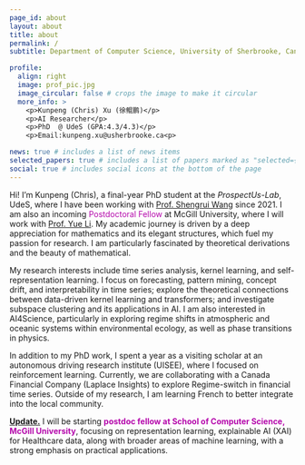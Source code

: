 ```yaml
---
page_id: about
layout: about
title: about
permalink: /
subtitle: Department of Computer Science, University of Sherbrooke, Canada <br> School of Computer Science, McGill University, Canada

profile:
  align: right
  image: prof_pic.jpg
  image_circular: false # crops the image to make it circular
  more_info: >
    <p>Kunpeng (Chris) Xu (徐鲲鹏)</p>
    <p>AI Researcher</p>
    <p>PhD  @ UdeS (GPA:4.3/4.3)</p>
    <p>Email:kunpeng.xu@usherbrooke.ca<p>

news: true # includes a list of news items
selected_papers: true # includes a list of papers marked as "selected={true}"
social: true # includes social icons at the bottom of the page
---
```




Hi! I’m Kunpeng (Chris), a final-year PhD student at the *ProspectUs-Lab*, UdeS, where I have been working with <a href='https://www.usherbrooke.ca/recherche/fr/specialistes/details/shengrui.wang'>Prof. Shengrui Wang</a> since 2021. I am also an incoming <span style="color:#b509ac">Postdoctoral Fellow</span>  at McGill University, where I will work with <a href='https://www.cs.mcgill.ca/~yueli/'>Prof. Yue Li</a>. My academic journey is driven by a deep appreciation for mathematics and its elegant structures, which fuel my passion for research. I am particularly fascinated by theoretical derivations and the beauty of mathematical.

My research interests include time series analysis, kernel learning, and self-representation learning. I focus on forecasting, pattern mining, concept drift, and interpretability in time series; explore the theoretical connections between data-driven kernel learning and transformers; and investigate subspace clustering and its applications in AI. I am also interested in AI4Science, particularly in exploring regime shifts in atmospheric and oceanic systems within environmental ecology, as well as phase transitions in physics.

In addition to my PhD work, I spent a year as a visiting scholar at an autonomous driving research institute (UISEE), where I focused on reinforcement learning. Currently, we are collaborating with a Canada Financial Company (Laplace Insights) to explore Regime-switch in financial time series.
Outside of my research, I am learning French to better integrate into the local community. 

**<a href='#'>Update.</a>** I will be starting **<span style="color:#b509ac">postdoc fellow at School of Computer Science, McGill University</span>**, focusing on representation learning, explainable AI (XAI) for Healthcare data, along with broader areas of machine learning, with a strong emphasis on practical applications.

[//]: # (I will be graduating soon and I am looking for postdoc/full time research positions in representation learning/XAI of time series and more broadly in machine learning, motivated by a practical application.)